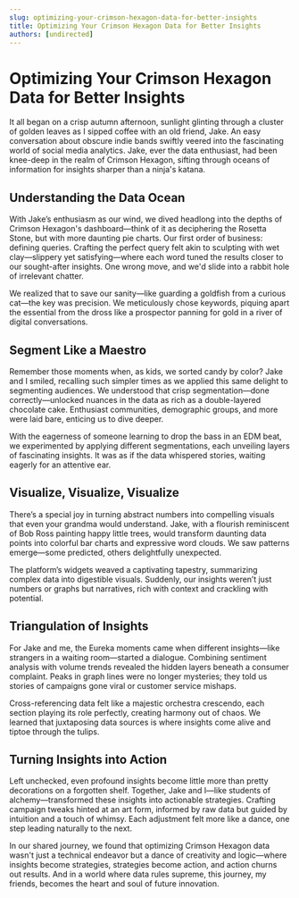 ```yaml
---
slug: optimizing-your-crimson-hexagon-data-for-better-insights
title: Optimizing Your Crimson Hexagon Data for Better Insights
authors: [undirected]
---
```


# Optimizing Your Crimson Hexagon Data for Better Insights

It all began on a crisp autumn afternoon, sunlight glinting through a cluster of golden leaves as I sipped coffee with an old friend, Jake. An easy conversation about obscure indie bands swiftly veered into the fascinating world of social media analytics. Jake, ever the data enthusiast, had been knee-deep in the realm of Crimson Hexagon, sifting through oceans of information for insights sharper than a ninja's katana.

## Understanding the Data Ocean

With Jake’s enthusiasm as our wind, we dived headlong into the depths of Crimson Hexagon's dashboard—think of it as deciphering the Rosetta Stone, but with more daunting pie charts. Our first order of business: defining queries. Crafting the perfect query felt akin to sculpting with wet clay—slippery yet satisfying—where each word tuned the results closer to our sought-after insights. One wrong move, and we'd slide into a rabbit hole of irrelevant chatter.

We realized that to save our sanity—like guarding a goldfish from a curious cat—the key was precision. We meticulously chose keywords, piquing apart the essential from the dross like a prospector panning for gold in a river of digital conversations.

## Segment Like a Maestro

Remember those moments when, as kids, we sorted candy by color? Jake and I smiled, recalling such simpler times as we applied this same delight to segmenting audiences. We understood that crisp segmentation—done correctly—unlocked nuances in the data as rich as a double-layered chocolate cake. Enthusiast communities, demographic groups, and more were laid bare, enticing us to dive deeper.

With the eagerness of someone learning to drop the bass in an EDM beat, we experimented by applying different segmentations, each unveiling layers of fascinating insights. It was as if the data whispered stories, waiting eagerly for an attentive ear.

## Visualize, Visualize, Visualize

There’s a special joy in turning abstract numbers into compelling visuals that even your grandma would understand. Jake, with a flourish reminiscent of Bob Ross painting happy little trees, would transform daunting data points into colorful bar charts and expressive word clouds. We saw patterns emerge—some predicted, others delightfully unexpected.

The platform’s widgets weaved a captivating tapestry, summarizing complex data into digestible visuals. Suddenly, our insights weren’t just numbers or graphs but narratives, rich with context and crackling with potential.

## Triangulation of Insights

For Jake and me, the Eureka moments came when different insights—like strangers in a waiting room—started a dialogue. Combining sentiment analysis with volume trends revealed the hidden layers beneath a consumer complaint. Peaks in graph lines were no longer mysteries; they told us stories of campaigns gone viral or customer service mishaps.

Cross-referencing data felt like a majestic orchestra crescendo, each section playing its role perfectly, creating harmony out of chaos. We learned that juxtaposing data sources is where insights come alive and tiptoe through the tulips.

## Turning Insights into Action

Left unchecked, even profound insights become little more than pretty decorations on a forgotten shelf. Together, Jake and I—like students of alchemy—transformed these insights into actionable strategies. Crafting campaign tweaks hinted at an art form, informed by raw data but guided by intuition and a touch of whimsy. Each adjustment felt more like a dance, one step leading naturally to the next.

In our shared journey, we found that optimizing Crimson Hexagon data wasn't just a technical endeavor but a dance of creativity and logic—where insights become strategies, strategies become action, and action churns out results. And in a world where data rules supreme, this journey, my friends, becomes the heart and soul of future innovation.